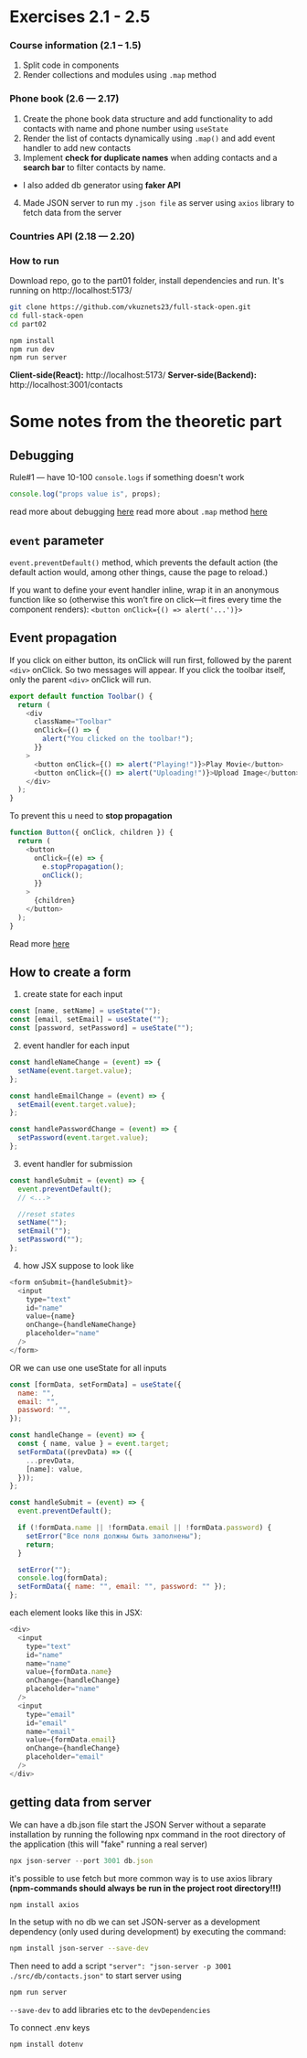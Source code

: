 # Exercises 2.1 - 2.5

### Course information (2.1 – 1.5)

1. Split code in components
2. Render collections and modules using `.map` method

### Phone book (2.6 — 2.17)

1. Create the phone book data structure and add functionality to add contacts with name and phone number using `useState`
2. Render the list of contacts dynamically using `.map()` and add event handler to add new contacts
3. Implement **check for duplicate names** when adding contacts and a **search bar** to filter contacts by name.

- I also added db generator using **faker API**

4. Made JSON server to run my `.json file` as server using `axios` library to fetch data from the server

### Countries API (2.18 — 2.20)

### How to run

Download repo, go to the part01 folder, install dependencies and run. It's running on http://localhost:5173/

```bash
git clone https://github.com/vkuznets23/full-stack-open.git
cd full-stack-open
cd part02
```

```bash
npm install
npm run dev
npm run server
```

**Client-side(React):** http://localhost:5173/
**Server-side(Backend):** http://localhost:3001/contacts

# Some notes from the theoretic part

## Debugging

Rule#1 — have 10-100 `console.logs` if something doesn't work

```js
console.log("props value is", props);
```

read more about debugging [here](https://developer.chrome.com/docs/devtools/javascript)
read more about `.map` method [here](https://react.dev/learn/preserving-and-resetting-state#option-2-resetting-state-with-a-key)

## `event` parameter

`event.preventDefault()` method, which prevents the default action (the default action would, among other things, cause the page to reload.)

If you want to define your event handler inline, wrap it in an anonymous function like so (otherwise this won’t fire on click—it fires every time the component renders):
`<button onClick={() => alert('...')}>`

## Event propagation

If you click on either button, its onClick will run first, followed by the parent `<div>` onClick. So two messages will appear. If you click the toolbar itself, only the parent `<div>` onClick will run.

```js
export default function Toolbar() {
  return (
    <div
      className="Toolbar"
      onClick={() => {
        alert("You clicked on the toolbar!");
      }}
    >
      <button onClick={() => alert("Playing!")}>Play Movie</button>
      <button onClick={() => alert("Uploading!")}>Upload Image</button>
    </div>
  );
}
```

To prevent this u need to **stop propagation**

```js
function Button({ onClick, children }) {
  return (
    <button
      onClick={(e) => {
        e.stopPropagation();
        onClick();
      }}
    >
      {children}
    </button>
  );
}
```

Read more [here](https://react.dev/learn/responding-to-events)

## How to create a form

1. create state for each input

```js
const [name, setName] = useState("");
const [email, setEmail] = useState("");
const [password, setPassword] = useState("");
```

2. event handler for each input

```js
const handleNameChange = (event) => {
  setName(event.target.value);
};

const handleEmailChange = (event) => {
  setEmail(event.target.value);
};

const handlePasswordChange = (event) => {
  setPassword(event.target.value);
};
```

3. event handler for submission

```js
const handleSubmit = (event) => {
  event.preventDefault();
  // <...>

  //reset states
  setName("");
  setEmail("");
  setPassword("");
};
```

4. how JSX suppose to look like

```js
<form onSubmit={handleSubmit}>
  <input
    type="text"
    id="name"
    value={name}
    onChange={handleNameChange}
    placeholder="name"
  />
</form>
```

OR we can use one useState for all inputs

```js
const [formData, setFormData] = useState({
  name: "",
  email: "",
  password: "",
});
```

```js
const handleChange = (event) => {
  const { name, value } = event.target;
  setFormData((prevData) => ({
    ...prevData,
    [name]: value,
  }));
};
```

```js
const handleSubmit = (event) => {
  event.preventDefault();

  if (!formData.name || !formData.email || !formData.password) {
    setError("Все поля должны быть заполнены");
    return;
  }

  setError("");
  console.log(formData);
  setFormData({ name: "", email: "", password: "" });
};
```

each element looks like this in JSX:

```js
<div>
  <input
    type="text"
    id="name"
    name="name"
    value={formData.name}
    onChange={handleChange}
    placeholder="name"
  />
  <input
    type="email"
    id="email"
    name="email"
    value={formData.email}
    onChange={handleChange}
    placeholder="email"
  />
</div>
```

## getting data from server

We can have a db.json file start the JSON Server without a separate installation by running the following npx command in the root directory of the application (this will "fake" running a real server)

```js
npx json-server --port 3001 db.json
```

it's possible to use fetch but more common way is to use axios library **(npm-commands should always be run in the project root directory!!!)**

```bash
npm install axios
```

In the setup with no db we can set JSON-server as a development dependency (only used during development) by executing the command:

```bash
npm install json-server --save-dev
```

Then need to add a script `"server": "json-server -p 3001 ./src/db/contacts.json"` to start server using

```bash
npm run server
```

`--save-dev` to add libraries etc to the `devDependencies`

To connect .env keys

```bash
npm install dotenv
```
